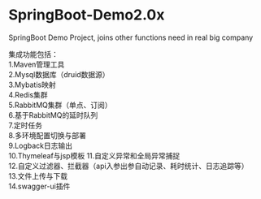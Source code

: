 # SpringBoot-Demo2.0x  
SpringBoot Demo Project, joins other functions need in real big company  
  
集成功能包括：  
1.Maven管理工具  
2.Mysql数据库（druid数据源）  
3.Mybatis映射  
4.Redis集群  
5.RabbitMQ集群（单点、订阅）  
6.基于RabbitMQ的延时队列  
7.定时任务  
8.多环境配置切换与部署  
9.Logback日志输出  
10.Thymeleaf与jsp模板 
11.自定义异常和全局异常捕捉  
12.自定义过滤器、拦截器（api入参出参自动记录、耗时统计、日志追踪等）  
13.文件上传与下载  
14.swagger-ui插件  
